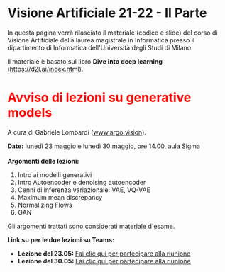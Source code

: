 # Visione Artificiale 21-22 - II Parte

In questa pagina verrà rilasciato il materiale (codice e slide) del corso di Visione Artificiale della laurea magistrale in Informatica presso il dipartimento di Informatica dell'Università degli Studi di Milano

Il materiale è basato sul libro **Dive into deep learning** (https://d2l.ai/index.html).
 

  
<h1><font color="red">Avviso di lezioni su <strong>generative models</strong></font></h1>
A cura di Gabriele Lombardi (<a href="https://www.argo.vision)" target="_top">www.argo.vision</a>).<br>

<strong>Date:</strong> lunedì 23 maggio e lunedì 30 maggio, ore 14.00, aula Sigma<br><br>
<strong>Argomenti delle lezioni:</strong>
<ol>
<li>Intro ai modelli generativi</li>
<li>Intro Autoencoder e denoising autoencoder</li>
<li>Cenni di inferenza variazionale: VAE, VQ-VAE</li>
<li>Maximum mean discrepancy</li>
<li>Normalizing Flows</li>
<li>GAN</li>
</ol>
Gli argomenti trattati sono considerati materiale d'esame.

<strong>Link su per le due lezioni su Teams:</strong>
<ul>
<li><strong>Lezione del 23.05: </strong><a href="https://teams.microsoft.com/l/meetup-join/19%3ameeting_NzEwMGRlODctN2RjOS00Njg2LWE1ZDMtMzgxMzAzMzdhNWQ3%40thread.v2/0?context=%7b%22Tid%22%3a%221bea38e2-0b2f-4124-af72-0ca7ce974ef6%22%2c%22Oid%22%3a%22aa36c5df-f04f-41f7-bc2c-939a4fd1cb18%22%7d" target="_top">Fai clic qui per partecipare alla riunione</a></li>
									
<li><strong>Lezione del 30.05: </strong><a href="https://teams.microsoft.com/l/meetup-join/19%3ameeting_OGRiMDhkYTEtODNhYi00Yjc4LWI0NWUtMDE3OGE2YWRlNGEx%40thread.v2/0?context=%7b%22Tid%22%3a%221bea38e2-0b2f-4124-af72-0ca7ce974ef6%22%2c%22Oid%22%3a%22aa36c5df-f04f-41f7-bc2c-939a4fd1cb18%22%7d" target="_top">Fai clic qui per partecipare alla riunione</a></li>
</ul>


